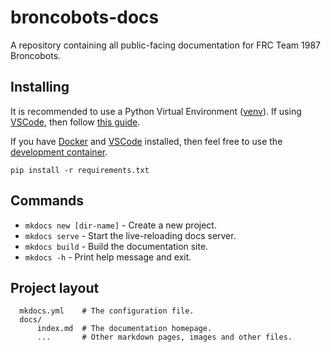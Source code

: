 # broncobots-docs

A repository containing all public-facing documentation for FRC Team 1987 Broncobots.

## Installing

It is recommended to use a Python Virtual Environment ([venv](https://docs.python.org/3/library/venv.html)).  If using [VSCode](https://vscode.dev/), then follow [this guide](https://code.visualstudio.com/docs/python/environments).

If you have [Docker](https://docker.com) and [VSCode](https://vscode.dev/) installed, then feel free to use the [development container](https://containers.dev/).

`pip install -r requirements.txt`

## Commands

* `mkdocs new [dir-name]` - Create a new project.
* `mkdocs serve` - Start the live-reloading docs server.
* `mkdocs build` - Build the documentation site.
* `mkdocs -h` - Print help message and exit.

## Project layout

```
  mkdocs.yml    # The configuration file.
  docs/
      index.md  # The documentation homepage.
      ...       # Other markdown pages, images and other files.
```